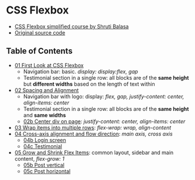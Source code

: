 # CSS Flexbox

- [CSS Flexbox simplified course by Shruti Balasa](https://laracasts.com/series/css-flexbox-simplified/)
- [Original source code](https://github.com/laracasts/css-flexbox-simplified)

## Table of Contents

- [01 First Look at CSS Flexbox](https://dragoncillos.github.io/CSS-Flexbox-Laracasts-Shruti-Balasa/01-first-look.html)
  - Navigation bar: basic. *display: display:flex, gap*
  - Testimonial section in a single row: all blocks are of the **same height** but **different widths** based on the length of text within
- [02 Spacing and Alignment](https://dragoncillos.github.io/CSS-Flexbox-Laracasts-Shruti-Balasa/02-spacing-and-alignment.html)
  - Navigation bar with logo: display: *flex, gap, justify-content: center, align-items: center*
  - Testimonial section in a single row: all blocks are of the **same height** and **same widths**
  - [02b Center div on page](https://dragoncillos.github.io/CSS-Flexbox-Laracasts-Shruti-Balasa/02b-center-div.html): *justify-content: center, align-items: center*
- [03 Wrap items into multiple rows](https://dragoncillos.github.io/CSS-Flexbox-Laracasts-Shruti-Balasa/03-wrap-items-multiple-rows.html): *flex-wrap: wrap, align-content*
- [04 Cross-axis alignment and flow direction](https://dragoncillos.github.io/CSS-Flexbox-Laracasts-Shruti-Balasa/04-cross-axis-alignment-and-flow-direction.html): *main axis, cross axis*
  - [04b Login screen](https://dragoncillos.github.io/CSS-Flexbox-Laracasts-Shruti-Balasa/04b-login-screen.html)
  - [04c Testimonial](https://dragoncillos.github.io/CSS-Flexbox-Laracasts-Shruti-Balasa/04c-testimonial.html)
- [05 Grow and Shrink Flex Items](https://dragoncillos.github.io/CSS-Flexbox-Laracasts-Shruti-Balasa/05-grow-and-shrink): common layout, sidebar and main content, *flex-grow: 1*
  - [05b Post vertical](https://dragoncillos.github.io/CSS-Flexbox-Laracasts-Shruti-Balasa/05b-post-vertical.html)
  - [05c Post horizontal](https://dragoncillos.github.io/CSS-Flexbox-Laracasts-Shruti-Balasa/05c-post-horizontal.html)
